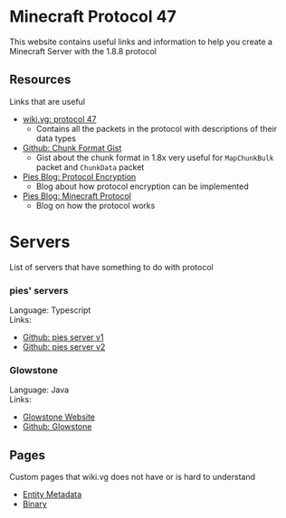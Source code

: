 # Minecraft Protocol 47

This website contains useful links and information to help you create a Minecraft Server with the 1.8.8 protocol

## Resources
Links that are useful
- [wiki.vg: protocol 47](https://wiki.vg/index.php?title=Protocol&oldid=7368)
  - Contains all the packets in the protocol with descriptions of their data types
- [Github: Chunk Format Gist](https://gist.github.com/TheVeryStarlk/fc2f3067818775c591c4ebb825b0e00c)
  - Gist about the chunk format in 1.8x very useful for `MapChunkBulk` packet and `ChunkData` packet
- [Pies Blog: Protocol Encryption](https://blog.pies.cf/mc/protocol_encryption)
  - Blog about how protocol encryption can be implemented
- [Pies Blog: Minecraft Protocol](https://blog.pies.cf/mc/mc_protocol)
  - Blog on how the protocol works

# Servers
List of servers that have something to do with protocol

### pies' servers
Language: Typescript\
Links:
- [Github: pies server v1](https://github.com/hi12167pies/mc-server-ts)
- [Github: pies server v2](https://github.com/hi12167pies/mc-server-ts2)

### Glowstone
Language: Java\
Links:
- [Glowstone Website](https://glowstone.net/)
- [Github: Glowstone](https://github.com/GlowstoneMC/Glowstone)

## Pages
Custom pages that wiki.vg does not have or is hard to understand
- [Entity Metadata](./entity-metadata)
- [Binary](./binary)